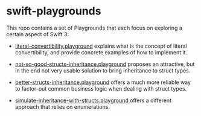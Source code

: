 # swift-playgrounds

This repo contains a set of Playgrounds that each focus on exploring a certain aspect of Swift 3:

* [literal-convertibility.playground](https://github.com/littlefacto/swift-playgrounds/tree/master/literal-convertibility.playground) explains what is the concept of literal convertibility, and provide concrete examples of how to implement it.

* [not-so-good-structs-inheritance.playground](https://github.com/littlefacto/swift-playgrounds/tree/master/not-so-good-structs-inheritance.playground) proposes an attractive, but in the end not very usable solution to bring inheritance to struct types.

* [better-structs-inheritance.playground](https://github.com/littlefacto/swift-playgrounds/tree/master/better-structs-inheritance.playground) offers a much more reliable way to factor-out common business logic when dealing with struct types.

* [simulate-inheritance-with-structs.playground](https://github.com/littlefacto/swift-playgrounds/tree/master/simulate-inheritance-with-structs.playground) offers a different approach that relies on enumerations.
